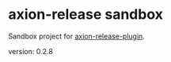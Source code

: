 axion-release sandbox
=====================

Sandbox project for [axion-release-plugin](https://github.com/allegro/axion-release-plugin).

version: 0.2.8
